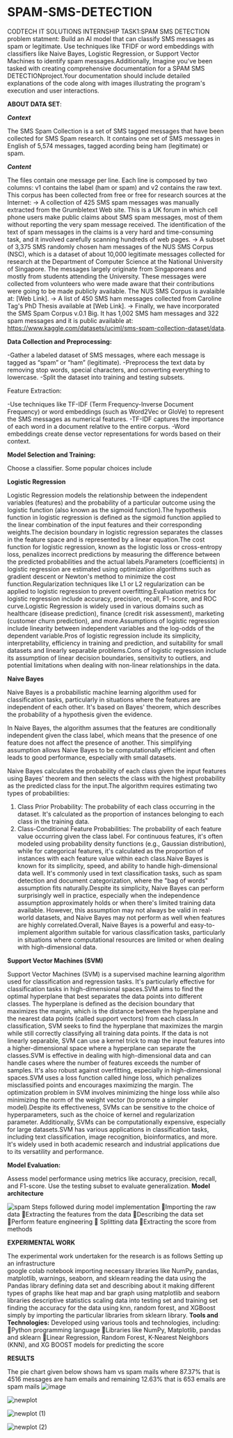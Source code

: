 # SPAM-SMS-DETECTION
CODTECH IT SOLUTIONS
INTERNSHIP TASK1:SPAM SMS DETECTION
problem statment:
Build an AI model that can classify SMS messages as spam or legitimate. Use techniques like TFIDF or word embeddings with classifiers like Naive Bayes, Logistic Regression, or Support Vector Machines to identify spam messages.Additionally, Imagine you've been tasked with creating comprehensive documentation for a SPAM SMS DETECTIONproject.Your documentation should include detailed explanations of the code along with images illustrating the program's execution and user interactions. 

**ABOUT DATA SET**:

***Context***

The SMS Spam Collection is a set of SMS tagged messages that have been collected for SMS Spam research. It contains one set of SMS messages in English of 5,574 messages, tagged acording being ham (legitimate) or spam.

***Content***

The files contain one message per line. Each line is composed by two columns: v1 contains the label (ham or spam) and v2 contains the raw text.
This corpus has been collected from free or free for research sources at the Internet:
-> A collection of 425 SMS spam messages was manually extracted from the Grumbletext Web site. This is a UK forum in which cell phone users make public claims about SMS spam messages, most of them without reporting the very spam message received. The identification of the text of spam messages in the claims is a very hard and time-consuming task, and it involved carefully scanning hundreds of web pages. 
-> A subset of 3,375 SMS randomly chosen ham messages of the NUS SMS Corpus (NSC), which is a dataset of about 10,000 legitimate messages collected for research at the Department of Computer Science at the National University of Singapore. The messages largely originate from Singaporeans and mostly from students attending the University. These messages were collected from volunteers who were made aware that their contributions were going to be made publicly available. The NUS SMS Corpus is avalaible at: [Web Link].
-> A list of 450 SMS ham messages collected from Caroline Tag's PhD Thesis available at [Web Link].
-> Finally, we have incorporated the SMS Spam Corpus v.0.1 Big. It has 1,002 SMS ham messages and 322 spam messages and it is public available at: https://www.kaggle.com/datasets/uciml/sms-spam-collection-dataset/data.

**Data Collection and Preprocessing:**

-Gather a labeled dataset of SMS messages, where each message is tagged as “spam” or “ham” (legitimate).
-Preprocess the text data by removing stop words, special characters, and converting everything to lowercase.
-Split the dataset into training and testing subsets.

Feature Extraction:

-Use techniques like TF-IDF (Term Frequency-Inverse Document Frequency) or word embeddings (such as Word2Vec or GloVe) to represent the SMS messages as numerical features.
-TF-IDF captures the importance of each word in a document relative to the entire corpus.
-Word embeddings create dense vector representations for words based on their context.

**Model Selection and Training:**

Choose a classifier. Some popular choices include

**Logistic Regression**

Logistic Regression models the relationship between the independent variables (features) and the probability of a particular outcome using the logistic function (also known as the sigmoid function).The hypothesis function in logistic regression is defined as the sigmoid function applied to the linear combination of the input features and their corresponding weights.The decision boundary in logistic regression separates the classes in the feature space and is represented by a linear equation.The cost function for logistic regression, known as the logistic loss or cross-entropy loss, penalizes incorrect predictions by measuring the difference between the predicted probabilities and the actual labels.Parameters (coefficients) in logistic regression are estimated using optimization algorithms such as gradient descent or Newton's method to minimize the cost function.Regularization techniques like L1 or L2 regularization can be applied to logistic regression to prevent overfitting.Evaluation metrics for logistic regression include accuracy, precision, recall, F1-score, and ROC curve.Logistic Regression is widely used in various domains such as healthcare (disease prediction), finance (credit risk assessment), marketing (customer churn prediction), and more.Assumptions of logistic regression include linearity between independent variables and the log-odds of the dependent variable.Pros of logistic regression include its simplicity, interpretability, efficiency in training and prediction, and suitability for small datasets and linearly separable problems.Cons of logistic regression include its assumption of linear decision boundaries, sensitivity to outliers, and potential limitations when dealing with non-linear relationships in the data.

**Naive Bayes**

Naive Bayes is a probabilistic machine learning algorithm used for classification tasks, particularly in situations where the features are independent of each other. It's based on Bayes' theorem, which describes the probability of a hypothesis given the evidence.

In Naive Bayes, the algorithm assumes that the features are conditionally independent given the class label, which means that the presence of one feature does not affect the presence of another. This simplifying assumption allows Naive Bayes to be computationally efficient and often leads to good performance, especially with small datasets.

Naive Bayes calculates the probability of each class given the input features using Bayes' theorem and then selects the class with the highest probability as the predicted class for the input.The algorithm requires estimating two types of probabilities:
1. Class Prior Probability: The probability of each class occurring in the dataset. It's calculated as the proportion of instances belonging to each class in the training data.
2. Class-Conditional Feature Probabilities: The probability of each feature value occurring given the class label. For continuous features, it's often modeled using probability density functions (e.g., Gaussian distribution), while for categorical features, it's calculated as the proportion of instances with each feature value within each class.Naive Bayes is known for its simplicity, speed, and ability to handle high-dimensional data well. It's commonly used in text classification tasks, such as spam detection and document categorization, where the "bag of words" assumption fits naturally.Despite its simplicity, Naive Bayes can perform surprisingly well in practice, especially when the independence assumption approximately holds or when there's limited training data available. However, this assumption may not always be valid in real-world datasets, and Naive Bayes may not perform as well when features are highly correlated.Overall, Naive Bayes is a powerful and easy-to-implement algorithm suitable for various classification tasks, particularly in situations where computational resources are limited or when dealing with high-dimensional data.

**Support Vector Machines (SVM)**

Support Vector Machines (SVM) is a supervised machine learning algorithm used for classification and regression tasks. It's particularly effective for classification tasks in high-dimensional spaces.SVM aims to find the optimal hyperplane that best separates the data points into different classes. The hyperplane is defined as the decision boundary that maximizes the margin, which is the distance between the hyperplane and the nearest data points (called support vectors) from each class.In classification, SVM seeks to find the hyperplane that maximizes the margin while still correctly classifying all training data points. If the data is not linearly separable, SVM can use a kernel trick to map the input features into a higher-dimensional space where a hyperplane can separate the classes.SVM is effective in dealing with high-dimensional data and can handle cases where the number of features exceeds the number of samples. It's also robust against overfitting, especially in high-dimensional spaces.SVM uses a loss function called hinge loss, which penalizes misclassified points and encourages maximizing the margin. The optimization problem in SVM involves minimizing the hinge loss while also minimizing the norm of the weight vector (to promote a simpler model).Despite its effectiveness, SVMs can be sensitive to the choice of hyperparameters, such as the choice of kernel and regularization parameter. Additionally, SVMs can be computationally expensive, especially for large datasets.SVM has various applications in classification tasks, including text classification, image recognition, bioinformatics, and more. It's widely used in both academic research and industrial applications due to its versatility and performance.

**Model Evaluation:**

Assess model performance using metrics like accuracy, precision, recall, and F1-score.
Use the testing subset to evaluate generalization.
**Model architecture**

![spam](https://github.com/Shashankabasani/SPAM-SMS-DETECTION/assets/137595497/278553f9-b262-45f1-b5ae-edb5535ceed3)
Steps followed during model implementation 
Importing the raw data 
Extracting the features from the data
Describing the data set 
Perform feature engineering
 Splitting data 
Extracting the score from methods

**EXPERIMENTAL WORK** 
   
The experimental work undertaken for the research is as follows
Setting up an infrastructure  
google colab notebook
importing necessary libraries like NumPy, pandas, matplotlib, warnings, seaborn, and  sklearn 
reading the data using the Pandas library
defining data set and describing about it
making different types of graphs like heat map and bar graph using matplotlib and seaborn libraries
descriptive statistics 
scaling data into testing set and training set
finding the accuracy for the data using knn, random forest, and XGBoost simply by importing the particular libraries from sklearn library.
**Tools and Technologies:**
Developed using various tools and technologies, including:
Python programming language
Libraries like NumPy, Matplotlib, pandas and sklearn
Linear Regression, Random Forest, K-Nearest Neighbors (KNN), and XG BOOST models for predicting the score


**RESULTS**

The pie chart given below shows ham vs spam mails where 87.37% that is 4516 messages are ham emails and remaining 12.63% that is 653 emails are spam mails 
![image](https://github.com/Shashankabasani/SPAM-SMS-DETECTION/assets/137595497/e8da291d-bffb-4017-8f69-80b109b7ef43)

![newplot](https://github.com/Shashankabasani/SPAM-SMS-DETECTION/assets/137595497/5867b806-5475-484e-9a61-28a3dddd6410)

![newplot (1)](https://github.com/Shashankabasani/SPAM-SMS-DETECTION/assets/137595497/687937e5-8cb7-4ad1-9f3c-3b1f9146248e)

![newplot (2)](https://github.com/Shashankabasani/SPAM-SMS-DETECTION/assets/137595497/eb667709-48e8-4f93-b264-e936e4ac1b07)

